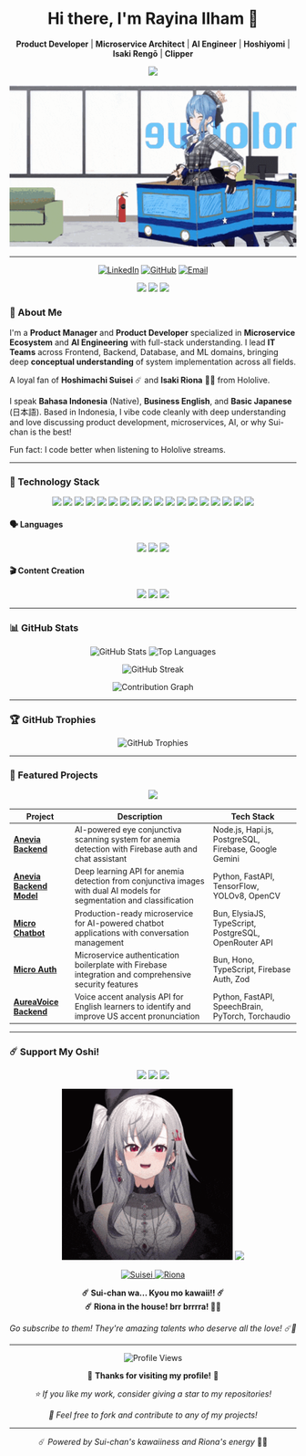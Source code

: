 <h1 align="center">Hi there, I'm Rayina Ilham 👋</h1>

<p align="center">
  <b>Product Developer</b> | <b>Microservice Architect</b> | <b>AI Engineer</b> | <b>Hoshiyomi</b> | <b>Isaki Rengō</b> | <b>Clipper</b>
</p>

<p align="center">
  <img src="https://readme-typing-svg.herokuapp.com?font=Fira+Code&size=24&pause=1000&color=0066FF&center=true&vCenter=true&width=500&lines=Sui-chan+wa...+kyou+mo+kawaii!!;Riona+in+the+house!+brr+brrra!;Welcome+to+my+humble+abode!" />
</p>

<p align="center">
  <img src="./resources/suiseibannergif.gif" alt="Suisei Banner" width="100%" style="max-height: 400px;"/>
</p>

---

<p align="center">
  <a href="https://linkedin.com/in/rayinailham" target="_blank"><img src="https://img.shields.io/badge/LinkedIn-0A66C2?style=for-the-badge&logo=linkedin&logoColor=white" alt="LinkedIn"/></a> 
  <a href="https://github.com/rayinailham"><img src="https://img.shields.io/badge/GitHub-181717?style=for-the-badge&logo=github&logoColor=white" alt="GitHub"/></a>
  <a href="mailto:rayinailham9@gmail.com"><img src="https://img.shields.io/badge/Gmail-D14836?style=for-the-badge&logo=gmail&logoColor=white" alt="Email"/></a>
</p>

<p align="center">
  <img src="https://api.visitorbadge.io/api/visitors?path=https%3A%2F%2Fgithub.com%2Frayinailham&labelColor=%23f5f5f5&countColor=%232ccce4" />
  <img src="https://img.shields.io/badge/dynamic/json?logo=github&label=repositories&query=%24.public_repos&url=https%3A%2F%2Fapi.github.com%2Fusers%2Frayinailham&color=brightgreen" />
  <img src="https://img.shields.io/github/commit-activity/m/rayinailham/rayinailham?label=commits&color=blue" />
</p>

### 🚀 About Me

I'm a **Product Manager** and **Product Developer** specialized in **Microservice Ecosystem** and **AI Engineering** with full-stack understanding. I lead **IT Teams** across Frontend, Backend, Database, and ML domains, bringing deep **conceptual understanding** of system implementation across all fields.

A loyal fan of **Hoshimachi Suisei** ☄️ and **Isaki Riona** 👑🎤 from Hololive.

I speak **Bahasa Indonesia** (Native), **Business English**, and **Basic Japanese** (日本語). Based in Indonesia, I vibe code cleanly with deep understanding and love discussing product development, microservices, AI, or why Sui-chan is the best! 

Fun fact: I code better when listening to Hololive streams.

---

### 🧰 Technology Stack

<p align="center">
  <img src="https://img.shields.io/badge/TypeScript-007ACC?style=for-the-badge&logo=typescript&logoColor=white"/>
  <img src="https://img.shields.io/badge/JavaScript-F7DF1E?style=for-the-badge&logo=javascript&logoColor=black"/>
  <img src="https://img.shields.io/badge/Python-3670A0?style=for-the-badge&logo=python&logoColor=white"/>
  <img src="https://img.shields.io/badge/Node.js-43853D?style=for-the-badge&logo=node.js&logoColor=white"/>
  <img src="https://img.shields.io/badge/Bun-000000?style=for-the-badge&logo=bun&logoColor=white"/>
  <img src="https://img.shields.io/badge/Express.js-404D59?style=for-the-badge&logo=express&logoColor=white"/>
  <img src="https://img.shields.io/badge/Hono-E36002?style=for-the-badge&logo=hono&logoColor=white"/>
  <img src="https://img.shields.io/badge/Elysia-8B5CF6?style=for-the-badge&logo=elysia&logoColor=white"/>
  <img src="https://img.shields.io/badge/FastAPI-009688?style=for-the-badge&logo=fastapi&logoColor=white"/>
  <img src="https://img.shields.io/badge/PostgreSQL-316192?style=for-the-badge&logo=postgresql&logoColor=white"/>
  <img src="https://img.shields.io/badge/Redis-DC382D?style=for-the-badge&logo=redis&logoColor=white"/>
  <img src="https://img.shields.io/badge/Firebase-FFCA28?style=for-the-badge&logo=firebase&logoColor=black"/>
  <img src="https://img.shields.io/badge/RabbitMQ-FF6600?style=for-the-badge&logo=rabbitmq&logoColor=white"/>
  <img src="https://img.shields.io/badge/Apache_Kafka-231F20?style=for-the-badge&logo=apache-kafka&logoColor=white"/>
  <img src="https://img.shields.io/badge/SpeechBrain-FF6B6B?style=for-the-badge&logo=python&logoColor=white"/>
  <img src="https://img.shields.io/badge/Docker-2496ED?style=for-the-badge&logo=docker&logoColor=white"/>
  <img src="https://img.shields.io/badge/AWS-232F3E?style=for-the-badge&logo=amazon-aws&logoColor=white"/>
  <img src="https://img.shields.io/badge/npm-CB3837?style=for-the-badge&logo=npm&logoColor=white"/>
</p>

#### 🗣️ Languages
<p align="center">
  <img src="https://img.shields.io/badge/🇮🇩_Bahasa_Indonesia-Native-red?style=for-the-badge"/>
  <img src="https://img.shields.io/badge/🇬🇧_Business_English-Fluent-blue?style=for-the-badge"/>
  <img src="https://img.shields.io/badge/🇯🇵_日本語-Basic-white?style=for-the-badge"/>
</p>

#### 🎬 Content Creation
<p align="center">
  <img src="https://img.shields.io/badge/Adobe_After_Effects-9999FF?style=for-the-badge&logo=adobe-after-effects&logoColor=white"/>
  <img src="https://img.shields.io/badge/Adobe_Premiere-9999FF?style=for-the-badge&logo=adobe-premiere-pro&logoColor=white"/>
  <img src="https://img.shields.io/badge/OBS_Studio-302E31?style=for-the-badge&logo=obs-studio&logoColor=white"/>
</p>

---

### 📊 GitHub Stats

<p align="center">
  <img height="180em" src="https://github-readme-stats.vercel.app/api?username=rayinailham&show_icons=true&theme=radical&include_all_commits=true&count_private=true" alt="GitHub Stats" />
  <img height="180em" src="https://github-readme-stats.vercel.app/api/top-langs/?username=rayinailham&layout=compact&theme=radical&hide=jupyter%20notebook" alt="Top Languages" />
</p>

<p align="center">
  <img src="https://github-readme-streak-stats.herokuapp.com/?user=rayinailham&theme=radical" alt="GitHub Streak" />
</p>

<p align="center">
  <img src="https://github-readme-activity-graph.vercel.app/graph?username=rayinailham&theme=redical&hide_border=true" alt="Contribution Graph" />
</p>

---

### 🏆 GitHub Trophies

<p align="center">
  <img src="https://github-profile-trophy.vercel.app/?username=rayinailham&theme=radical&no-frame=true&row=1&column=7" alt="GitHub Trophies" />
</p>

---

### 📘 Featured Projects

<p align="center">
  <a href="https://github.com/rayinailham?tab=repositories">
    <img src="https://custom-icon-badges.herokuapp.com/badge/-All%20Repositories-2962FF?style=for-the-badge&logoColor=white&logo=repo"/>
  </a>
</p>

| Project | Description | Tech Stack |
|---------|-------------|------------|
| **[Anevia Backend](https://github.com/Anevia-Capstone/anevia-backend)** | AI-powered eye conjunctiva scanning system for anemia detection with Firebase auth and chat assistant | Node.js, Hapi.js, PostgreSQL, Firebase, Google Gemini |
| **[Anevia Backend Model](https://github.com/Anevia-Capstone/anevia-backend-model)** | Deep learning API for anemia detection from conjunctiva images with dual AI models for segmentation and classification | Python, FastAPI, TensorFlow, YOLOv8, OpenCV |
| **[Micro Chatbot](https://github.com/rayinailham/micro-chatbot)** | Production-ready microservice for AI-powered chatbot applications with conversation management | Bun, ElysiaJS, TypeScript, PostgreSQL, OpenRouter API |
| **[Micro Auth](https://github.com/rayinailham/micro-auth)** | Microservice authentication boilerplate with Firebase integration and comprehensive security features | Bun, Hono, TypeScript, Firebase Auth, Zod |
| **[AureaVoice Backend](https://github.com/rayinailham/av-backend)** | Voice accent analysis API for English learners to identify and improve US accent pronunciation | Python, FastAPI, SpeechBrain, PyTorch, Torchaudio |

---

### ☄️ Support My Oshi!

<p align="center">
  <img src="./resources/Suichan kawaii.gif" width="250"/>
  <img src="./resources/Suichan kawaii2.gif" width="250"/>
  <img src="./resources/Suichan kawaii3.gif" width="250"/>
</p>

<p align="center">
  <img src="./resources/riona kawaii.gif" height="300"/>
  <img src="./resources/riona kawaii2.gif" height="300"/>
</p>

<p align="center">
  <a href="https://www.youtube.com/@HoshimachiSuisei" target="_blank">
    <img src="https://img.shields.io/badge/☄️_Hoshimachi_Suisei-FF0000?style=for-the-badge&logo=youtube&logoColor=white" alt="Suisei"/>
  </a>
  <a href="https://www.youtube.com/@IsakiRiona" target="_blank">
    <img src="https://img.shields.io/badge/👑🎤_Isaki_Riona-FF0000?style=for-the-badge&logo=youtube&logoColor=white" alt="Riona"/>
  </a>
</p>

<p align="center">
  <b>☄️ Sui-chan wa... Kyou mo kawaii!! ☄️</b>
  <br>
  <b>☄️ Riona in the house! brr brrrra! 👑🎤</b>
</p>

<p align="center">
  <i>Go subscribe to them! They're amazing talents who deserve all the love! ☄️👑</i>
</p>

---

<p align="center">
  <img src="https://komarev.com/ghpvc/?username=rayinailham&label=Profile%20Views&color=0e75b6&style=flat" alt="Profile Views" />
</p>

<p align="center">
  💙 <b>Thanks for visiting my profile!</b> 💙
</p>

<p align="center">
  <i>⭐ If you like my work, consider giving a star to my repositories!</i>
</p>

<p align="center">
  <i>🍴 Feel free to fork and contribute to any of my projects!</i>
</p>

---

<p align="center">
  ☄️ <i>Powered by Sui-chan's kawaiiness and Riona's energy</i> 👑🎤
</p>
